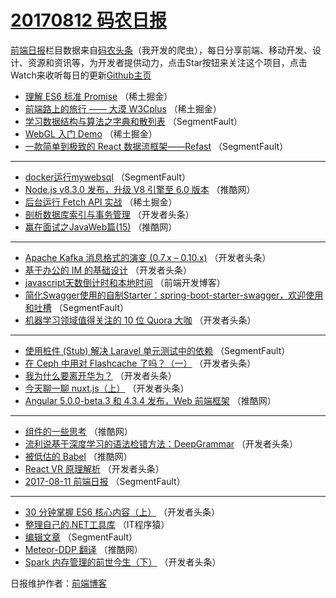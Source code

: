 # [20170812 码农日报](https://toutiao.qdkfweb.cn/date/2017/08/12)

[前端日报](https://qdkfweb.cn/c/news)栏目数据来自[码农头条](https://toutiao.qdkfweb.cn/)（我开发的爬虫），每日分享前端、移动开发、设计、资源和资讯等，为开发者提供动力，点击Star按钮来关注这个项目，点击Watch来收听每日的更新[Github主页](https://github.com/kujian/frontendDaily)
* [理解 ES6 标准 Promise](https://toutiao.qdkfweb.cn/47583.html) （稀土掘金）
* [前端路上的旅行 —— 大漠 W3Cplus](https://toutiao.qdkfweb.cn/47580.html) （稀土掘金）
* [学习数据结构与算法之字典和散列表](https://toutiao.qdkfweb.cn/47542.html) （SegmentFault）
* [WebGL 入门 Demo](https://toutiao.qdkfweb.cn/47585.html) （稀土掘金）
* [一款简单到极致的 React 数据流框架——Refast](https://toutiao.qdkfweb.cn/47546.html) （SegmentFault）

***
* [docker运行mywebsql](https://toutiao.qdkfweb.cn/47548.html) （SegmentFault）
* [Node.js v8.3.0 发布，升级 V8 引擎至 6.0 版本](https://toutiao.qdkfweb.cn/47560.html) （推酷网）
* [后台运行 Fetch API 实战](https://toutiao.qdkfweb.cn/47582.html) （稀土掘金）
* [剖析数据库索引与事务管理](https://toutiao.qdkfweb.cn/47615.html) （开发者头条）
* [赢在面试之JavaWeb篇(15)](https://toutiao.qdkfweb.cn/47556.html) （推酷网）

***
* [Apache Kafka 消息格式的演变 (0.7.x &#8211; 0.10.x)](https://toutiao.qdkfweb.cn/47626.html) （开发者头条）
* [基于办公的 IM 的基础设计](https://toutiao.qdkfweb.cn/47616.html) （开发者头条）
* [javascript天数倒计时和本地时间](https://toutiao.qdkfweb.cn/47667.html) （前端开发博客）
* [简化Swagger使用的自制Starter：spring-boot-starter-swagger，欢迎使用和吐槽](https://toutiao.qdkfweb.cn/47547.html) （SegmentFault）
* [机器学习领域值得关注的 10 位 Quora 大咖](https://toutiao.qdkfweb.cn/47617.html) （开发者头条）

***
* [使用桩件 (Stub) 解决 Laravel 单元测试中的依赖](https://toutiao.qdkfweb.cn/47537.html) （SegmentFault）
* [在 Ceph 中用对 Flashcache 了吗？（一）](https://toutiao.qdkfweb.cn/47618.html) （开发者头条）
* [我为什么要离开华为？](https://toutiao.qdkfweb.cn/47619.html) （开发者头条）
* [今天聊一聊 nuxt.js（上）](https://toutiao.qdkfweb.cn/47620.html) （开发者头条）
* [Angular 5.0.0-beta.3 和 4.3.4 发布，Web 前端框架](https://toutiao.qdkfweb.cn/47561.html) （推酷网）

***
* [组件的一些思考](https://toutiao.qdkfweb.cn/47562.html) （推酷网）
* [流利说基于深度学习的语法检错方法：DeepGrammar](https://toutiao.qdkfweb.cn/47622.html) （开发者头条）
* [被低估的 Babel](https://toutiao.qdkfweb.cn/47563.html) （推酷网）
* [React VR 原理解析](https://toutiao.qdkfweb.cn/47623.html) （开发者头条）
* [2017-08-11 前端日报](https://toutiao.qdkfweb.cn/47543.html) （SegmentFault）

***
* [30 分钟掌握 ES6 核心内容（上）](https://toutiao.qdkfweb.cn/47624.html) （开发者头条）
* [整理自己的.NET工具库](https://toutiao.qdkfweb.cn/47664.html) （IT程序猿）
* [编辑文章](https://toutiao.qdkfweb.cn/47544.html) （SegmentFault）
* [Meteor-DDP 翻译](https://toutiao.qdkfweb.cn/47555.html) （推酷网）
* [Spark 内存管理的前世今生（下）](https://toutiao.qdkfweb.cn/47625.html) （开发者头条）

日报维护作者：[前端博客](https://qdkfweb.cn/) 